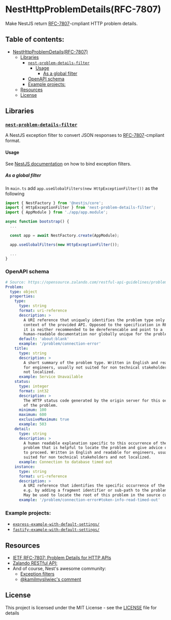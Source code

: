 # NestHttpProblemDetails(RFC-7807)

Make NestJS return [RFC-7807]((https://datatracker.ietf.org/doc/html/rfc7807))-cmpliant HTTP problem details.

<!-- omit from toc --> 
## Table of contents:

- [NestHttpProblemDetails(RFC-7807)](#nesthttpproblemdetailsrfc-7807)
  - [Libraries](#libraries)
    - [`nest-problem-details-filter`](#nest-problem-details-filter)
      - [Usage](#usage)
        - [As a global filter](#as-a-global-filter)
    - [OpenAPI schema](#openapi-schema)
    - [Example projects:](#example-projects)
  - [Resources](#resources)
  - [License](#license)

## Libraries

### [`nest-problem-details-filter`](./libs/nest-problem-details-filter/)

A NestJS exception filter to convert JSON responses to [RFC-7807]((https://datatracker.ietf.org/doc/html/rfc7807))-cmpliant format.

#### Usage

See [NestJS documentation](https://docs.nestjs.com/exception-filters#binding-filters) on how to bind exception filters.

##### As a global filter

In `main.ts` add `app.useGlobalFilters(new HttpExceptionFilter())` as the following

```ts
import { NestFactory } from '@nestjs/core';
import { HttpExceptionFilter } from 'nest-problem-details-filter';
import { AppModule } from './app/app.module';

async function bootstrap() {
  ...

  const app = await NestFactory.create(AppModule);

  app.useGlobalFilters(new HttpExceptionFilter());

  ...
}
```

### OpenAPI schema

```yml
# Source: https://opensource.zalando.com/restful-api-guidelines/problem-1.0.1.yaml
Problem:
  type: object
  properties:
    type:
      type: string
      format: uri-reference
      description: >
        A URI reference that uniquely identifies the problem type only in the
        context of the provided API. Opposed to the specification in RFC-7807,
        it is neither recommended to be dereferencable and point to a
        human-readable documentation nor globally unique for the problem type.
      default: 'about:blank'
      example: '/problem/connection-error'
    title:
      type: string
      description: >
        A short summary of the problem type. Written in English and readable
        for engineers, usually not suited for non technical stakeholders and
        not localized.
      example: Service Unavailable
    status:
      type: integer
      format: int32
      description: >
        The HTTP status code generated by the origin server for this occurrence
        of the problem.
      minimum: 100
      maximum: 600
      exclusiveMaximum: true
      example: 503
    detail:
      type: string
      description: >
        A human readable explanation specific to this occurrence of the
        problem that is helpful to locate the problem and give advice on how
        to proceed. Written in English and readable for engineers, usually not
        suited for non technical stakeholders and not localized.
      example: Connection to database timed out
    instance:
      type: string
      format: uri-reference
      description: >
        A URI reference that identifies the specific occurrence of the problem,
        e.g. by adding a fragment identifier or sub-path to the problem type.
        May be used to locate the root of this problem in the source code.
      example: '/problem/connection-error#token-info-read-timed-out'
```

### Example projects:

- [`express-example-with-default-settings/`](./examples/express-example-with-default-settings/)
- [`fastify-example-with-default-settings/`](./examples/fastify-example-with-default-settings/)

## Resources

- [IETF RFC-7807: Problem Details for HTTP APIs](https://datatracker.ietf.org/doc/html/rfc7807)
- [Zalando RESTful API:](https://opensource.zalando.com/restful-api-guidelines/#176)
- And of course, Nest's awesome community:
  - [Exception filters](https://docs.nestjs.com/exception-filters#exception-filters-1)
  - [@kamilmysliwiec's comment](https://github.com/nestjs/nest/issues/2953#issuecomment-531678153)

## License

This project is licensed under the MIT License - see the [LICENSE](./LICENSE) file for details
